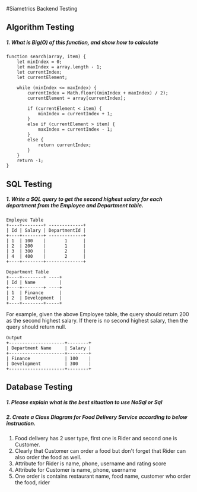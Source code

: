 #Siametrics Backend Testing

## Algorithm Testing
##### 1. What is Big(O) of this function, and show how to calculate
```
function search(array, item) {
    let minIndex = 0;
    let maxIndex = array.length - 1;
    let currentIndex;
    let currentElement;

    while (minIndex <= maxIndex) {
        currentIndex = Math.floor((minIndex + maxIndex) / 2);
        currentElement = array[currentIndex];

        if (currentElement < item) {
            minIndex = currentIndex + 1;
        }
        else if (currentElement > item) {
            maxIndex = currentIndex - 1;
        }
        else {
            return currentIndex;
        }
    }
    return -1;
}
```
## SQL Testing
##### 1. Write a SQL query to get the second highest salary for each department from the Employee and Department table.
```
Employee Table
+----+--------+ -------------+
| Id | Salary | DepartmentId |
+----+--------+ -------------+
| 1  | 100    |       1      |
| 2  | 200    |       1      |
| 3  | 300    |       2      |
| 4  | 400    |       2      |
+----+--------+--------------+

Department Table
+----+--------+ ----+
| Id | Name         |
+----+--------+ ----+
| 1  | Finance      |
| 2  | Development  |
+----+--------+-----+
```
For example, given the above Employee table, the query should return 200 as the second highest salary. If there is no second highest salary, then the query should return null.
```
Output
+---------------------+--------+
| Department Name     | Salary |
+---------------------+--------+
| Finance             | 100    |
| Development         | 300    |
+---------------------+--------+
```

## Database Testing

##### 1. Please explain what is the best situation to use NoSql or Sql
##### 2. Create a Class Diagram for Food Delivery Service according to below instruction.

1. Food delivery has 2 user type, first one is Rider and second one is Customer.
2. Clearly that Customer can order a food but don't forget that Rider can also order the food as well.
3. Attribute for Rider is name, phone, username and rating score
4. Attribute for Customer is name, phone, username
5. One order is contains restaurant name, food name, customer who order the food, rider
